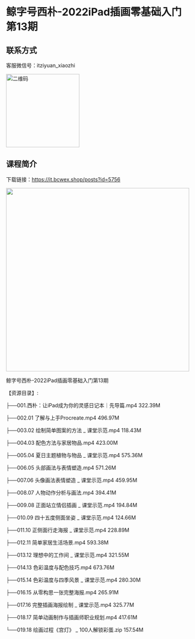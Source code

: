 # 鲸字号西朴-2022iPad插画零基础入门第13期

## 联系方式

客服微信号：itziyuan_xiaozhi

<img src="https://ziyuanyun.oss-cn-guangzhou.aliyuncs.com/common/20240614073449/666b82192834a.jpg" width="200" height="200" alt="二维码">

## 课程简介

下载链接：https://it.bcwex.shop/posts?id=5756

<img src="https://ziyuanyun.oss-cn-guangzhou.aliyuncs.com/yun/20241201164658/674c228213243.jpg" width="500" alt="">

  鲸字号西朴-2022iPad插画零基础入门第13期



 【资源目录】:

 ├──001.西朴：让iPad成为你的灵感日记本｜先导篇.mp4 322.39M

 ├──002.01 了解与上手Procreate.mp4 496.97M

 ├──003.02 绘制简单图案的方法 _ 课堂示范.mp4 118.43M

 ├──004.03 配色方法与家居物品.mp4 423.00M

 ├──005.04 夏日主题植物与物品 _ 课堂示范.mp4 575.36M

 ├──006.05 头部画法与表情塑造.mp4 571.26M

 ├──007.06 头像画法表情塑造 _ 课堂示范.mp4 459.95M

 ├──008.07 人物动作分析与画法.mp4 394.41M

 ├──009.08 正面站立情侣插画 _ 课堂示范.mp4 194.84M

 ├──010.09 四十五度侧面坐姿 _ 课堂示范.mp4 124.66M

 ├──011.10 正侧面行走海报 _ 课堂示范.mp4 228.89M

 ├──012.11 简单家居生活场景.mp4 593.38M

 ├──013.12 理想中的工作间 _ 课堂示范.mp4 321.55M

 ├──014.13 色彩温度与配色技巧.mp4 673.76M

 ├──015.14 色彩温度与四季风景 _ 课堂示范.mp4 280.30M

 ├──016.15 从零构思一张完整海报.mp4 265.91M

 ├──017.16 完整插画海报绘制 _ 课堂示范.mp4 325.77M

 ├──018.17 简单动画制作与插画师职业规划.mp4 417.61M

 └──019.18 绘画过程《宫灯》 _ 100人解锁彩蛋.zip 157.54M

  